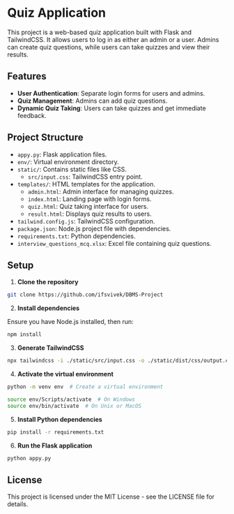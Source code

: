 # Quiz Application

This project is a web-based quiz application built with Flask and TailwindCSS. It allows users to log in as either an admin or a user. Admins can create quiz questions, while users can take quizzes and view their results.

## Features

- **User Authentication**: Separate login forms for users and admins.
- **Quiz Management**: Admins can add quiz questions.
- **Dynamic Quiz Taking**: Users can take quizzes and get immediate feedback.

## Project Structure

- `appy.py`: Flask application files.
- `env/`: Virtual environment directory.
- `static/`: Contains static files like CSS.
  - `src/input.css`: TailwindCSS entry point.
- `templates/`: HTML templates for the application.
  - `admin.html`: Admin interface for managing quizzes.
  - `index.html`: Landing page with login forms.
  - `quiz.html`: Quiz taking interface for users.
  - `result.html`: Displays quiz results to users.
- `tailwind.config.js`: TailwindCSS configuration.
- `package.json`: Node.js project file with dependencies.
- `requirements.txt`: Python dependencies.
- `interview_questions_mcq.xlsx`: Excel file containing quiz questions.

## Setup

1. **Clone the repository**

```bash
git clone https://github.com/ifsvivek/DBMS-Project
```

2. **Install dependencies**

Ensure you have Node.js installed, then run:

```bash
npm install
```

3. **Generate TailwindCSS**

```bash
npx tailwindcss -i ./static/src/input.css -o ./static/dist/css/output.css --watch
```

4. **Activate the virtual environment**

```bash
python -m venv env  # Create a virtual environment
```

```bash
source env/Scripts/activate  # On Windows
source env/bin/activate  # On Unix or MacOS
```

5. **Install Python dependencies**

```bash
pip install -r requirements.txt
```

6. **Run the Flask application**

```bash
python appy.py
```

## License

This project is licensed under the MIT License - see the LICENSE file for details.

